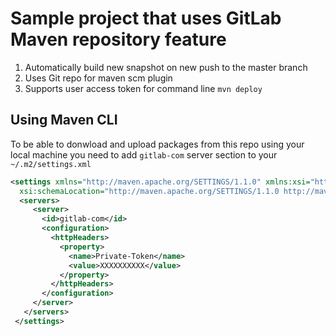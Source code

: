 # Sample project that uses GitLab Maven repository feature


1. Automatically build new snapshot on new push to the master branch
2. Uses Git repo for maven scm plugin
3. Supports user access token for command line `mvn deploy`

## Using Maven CLI

To be able to donwload and upload packages from this repo using your local machine 
you need to add `gitlab-com` server section to your `~/.m2/settings.xml`

```xml
<settings xmlns="http://maven.apache.org/SETTINGS/1.1.0" xmlns:xsi="http://www.w3.org/2001/XMLSchema-instance"
  xsi:schemaLocation="http://maven.apache.org/SETTINGS/1.1.0 http://maven.apache.org/xsd/settings-1.1.0.xsd">
  <servers>
     <server>
       <id>gitlab-com</id>
       <configuration>
         <httpHeaders>
           <property>
             <name>Private-Token</name>
             <value>XXXXXXXXXX</value>
           </property>
         </httpHeaders>
       </configuration>
     </server>
   </servers>
 </settings>
```